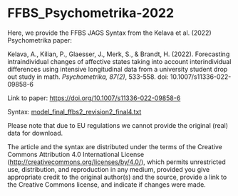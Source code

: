 # FFBS_Psychometrika-2022

Here, we provide the FFBS JAGS Syntax from the Kelava et al. (2022) Psychometrika paper:

Kelava, A., Kilian, P., Glaesser, J., Merk, S., & Brandt, H. (2022). Forecasting intraindividual changes of affective states taking into account interindividual differences using intensive longitudinal data from a university student drop out study in math. *Psychometrika, 87(2)*, 533-558. doi: 10.1007/s11336-022-09858-6
 
Link to paper:
https://doi.org/10.1007/s11336-022-09858-6

Syntax:
[model_final_ffbs2_revision2_final4.txt](https://github.com/augustinkelava/FFBS_Psychometrika-2022/files/10945293/model_final_ffbs2_revision2_final4.txt)

Please note that due to EU regulations we cannot provide the original (real) data for download.

The article and the syntax are distributed under the terms of the Creative Commons Attribution 4.0 International License (http://creativecommons.org/licenses/by/4.0/), which permits unrestricted use, distribution, and reproduction in any medium, provided you give appropriate credit to the original author(s) and the source, provide a link to the Creative Commons license, and indicate if changes were made.

